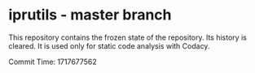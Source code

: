 # iprutils - master branch

This repository contains the frozen state of the repository.
Its history is cleared. It is used only for static code
analysis with Codacy.

Commit Time: 1717677562